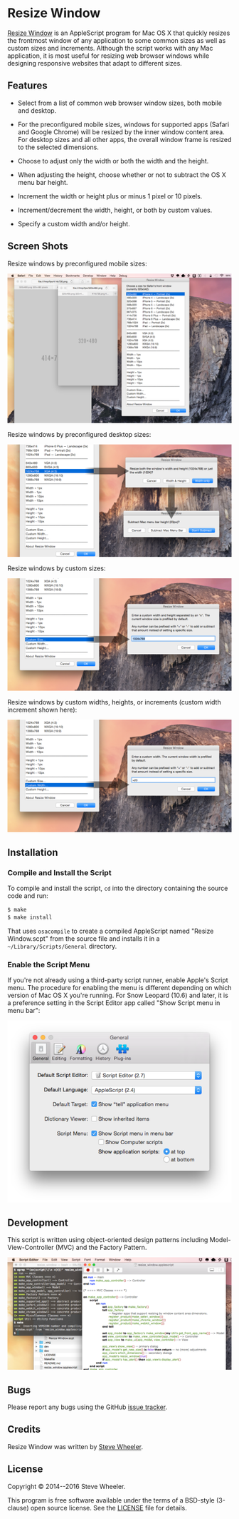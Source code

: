 Resize Window
=============

[Resize Window][website] is an AppleScript program for Mac OS X that quickly
resizes the frontmost window of any application to some common sizes as well as
custom sizes and increments. Although the script works with any Mac
application, it is most useful for resizing web browser windows while designing
responsive websites that adapt to different sizes.


Features
--------

* Select from a list of common web browser window sizes, both mobile and
  desktop.

* For the preconfigured mobile sizes, windows for supported apps (Safari and
  Google Chrome) will be resized by the inner window content area. For desktop
  sizes and all other apps, the overall window frame is resized to the selected
  dimensions.

* Choose to adjust only the width or both the width and the height.

* When adjusting the height, choose whether or not to subtract the OS X menu
  bar height.

* Increment the width or height plus or minus 1 pixel or 10 pixels.

* Increment/decrement the width, height, or both by custom values.

* Specify a custom width and/or height.


Screen Shots
------------

Resize windows by preconfigured mobile sizes:

  ![Mobile sizes](doc/img/mobile-sizes.png "Mobile sizes screen shot")

Resize windows by preconfigured desktop sizes:

  ![Desktop sizes](doc/img/desktop-sizes.png "Desktop sizes screen shot")

Resize windows by custom sizes:

  ![Custom size](doc/img/custom-size.png "Custom size screen shot")

Resize windows by custom widths, heights, or increments (custom width increment
shown here):

  ![Custom width](doc/img/custom-width.png "Custom width screen shot")


Installation
------------

### Compile and Install the Script

To compile and install the script, `cd` into the directory containing the
source code and run:

```bash
$ make
$ make install
```

That uses `osacompile` to create a compiled AppleScript named "Resize
Window.scpt" from the source file and installs it in a
`~/Library/Scripts/General` directory.

### Enable the Script Menu

If you're not already using a third-party script runner, enable Apple's Script
menu. The procedure for enabling the menu is different depending on which
version of Mac OS X you're running. For Snow Leopard (10.6) and later, it is a
preference setting in the Script Editor app called "Show Script menu in menu
bar":

  ![Script menu setting](doc/img/common/scriptmenu-s.png "Screen shot of Script menu setting")


Development
-----------

This script is written using object-oriented design patterns including
Model-View-Controller (MVC) and the Factory Pattern.

  ![Source code](doc/img/dev-source.png "Source code screen shot")


Bugs
----

Please report any bugs using the GitHub [issue tracker].


Credits
-------

Resize Window was written by [Steve Wheeler](http://www.swheeler.com/).


License
-------

Copyright &copy; 2014--2016 Steve Wheeler.

This program is free software available under the terms of a BSD-style
(3-clause) open source license. See the [LICENSE] file for details.


  [website]: http://jazzheaddesign.com/work/code/resize-window/
  [issue tracker]: https://github.com/jazzhead/resize-window/issues
  [LICENSE]: LICENSE
